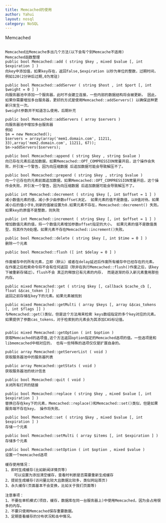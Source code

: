 ```yaml
---
title: Memcached的使用
author: Yahui
layout: nosql
category: NoSQL
---
```


Memcached

<pre><code>
Memcached比Memcache多出几个方法(以下会有个别Memcache不适用)
Memcached函数整理
public bool Memcached::add ( string $key , mixed $value [, int $expiration ] ) 
向key中添加值，如果key存在，返回false,$expiration 以秒为单位的整数，过期时间，例如120(2分钟后过期,0为常驻)
 
public bool Memcached::addServer ( string $host , int $port [, int $weight = 0 ] )
向服务器池中添加一个服务器，此时不会建立连接，一些内部的数据结构将会被更新。 因此，如果你需要增加多台服务器，更好的方式是使用Memcached::addServers() 以确保这种更新只发生一次。
$weight参数并不知道怎么使用，后期补充
 
public bool Memcached::addServers ( array $servers )
向服务器池中增加多台服务器
例如
$m = new Memcached();
$servers = array(array('mem1.domain.com', 11211, 33),array('mem2.domain.com', 11211, 67));
$m->addServers($servers);
 
public bool Memcached::append ( string $key , string $value )
向已存在元素后追加数据，如果Memcached::OPT_COMPRESSION常量开启，这个操作会失败，并引发一个警告，因为向压缩数据 后追加数据可能会导致解压不了。
 
public bool Memcached::prepend ( string $key , string $value )
向一个已存在的元素前面追加数据，如果Memcached::OPT_COMPRESSION常量开启，这个操作会失败，并引发一个警告，因为向压缩数据 后追加数据可能会导致解压不了。
 
public int Memcached::decrement ( string $key [, int $offset = 1 ] )
减小数值元素的值，减小多少由参数offset决定。 如果元素的值不是数值，以0值对待。如果减小后的值小于0,则新的值被设置为0.如果元素不存在，Memcached::decrement() 失败。
如果key的原值不是整数，则失败
 
public int Memcached::increment ( string $key [, int $offset = 1 ] )
增加数值元素的值，将一个数值元素增加参数offset指定的大小。 如果元素的值不是数值类型，将其作为0处理。如果元素不存在Memcached::increment()失败。
 
public bool Memcached::delete ( string $key [, int $time = 0 ] )
删除一个元素
 
public bool Memcached::flush ([ int $delay = 0 ] )
 
作废缓存中的所有元素，立即（默认）或者在delay延迟后作废所有缓存中已经存在的元素。 在作废之后检索命令将不会有任何返回（除非在执行Memcached::flush()作废之后，该key下被重新存储过）。flush不会 真正的释放已有元素的内存， 而是逐渐的存入新元素重用那些内存。
 
public mixed Memcached::get ( string $key [, callback $cache_cb [, float &$cas_token ]] )
返回之前存储在key下的元素。如果元素被找到
 
public mixed Memcached::getMulti ( array $keys [, array &$cas_tokens [, int $flags ]] )
与Memcached::get()类似，但是这个方法用来检索 keys数组指定的多个key对应的元素。如果提供了参数cas_tokens，对于检索到的元素会为其添加CAS标记值。
 
 
public mixed Memcached::getOption ( int $option )
获取Memcached的选项值,这个方法返回option指定的Memcached选项的值。一些选项是和libmemcached中相对应的， 也有一些特殊的选项仅仅是扩展自身的。
 
public array Memcached::getServerList ( void )
获取服务器池中的服务器列表
 
public array Memcached::getStats ( void )
获取服务器池的统计信息
 
public bool Memcached::quit ( void )
关闭所有打开的链接
 
public bool Memcached::replace ( string $key , mixed $value [, int $expiration ] )
替换已存在key下的元素，Memcached::replace()和Memcached::set()类似，但是如果 服务端不存在key， 操作将失败。
 
public bool Memcached::set ( string $key , mixed $value [, int $expiration ] )
存储一个元素
 
public bool Memcached::setMulti ( array $items [, int $expiration ] )
存储多个元素
 
public bool Memcached::setOption ( int $option , mixed $value )
设置一个memcached选项

缓存使用情况：
1、即时生成缓存(比如新闻详情页等)
	可以设置为添加清空缓存，查看时判断是否需要重新生成缓存
2、提前生成缓存(访问量比较大且数据比较多，类似网站首页)
3、永久缓存(页面基本不会变换，比如关于我们页面等)

注意事项：
1、不要在单机模式(项目，缓存，数据库在同一台服务器上)中使用Memcached，因为会占用很多的内存。
2、不要只使用Memcached保存重要数据。
3、定期查看缓存的分布状况和击中情况。
</code></pre>
